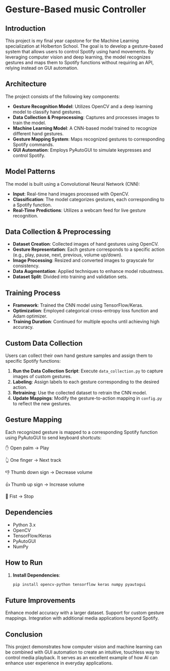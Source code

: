 # Gesture-Based music Controller

## Introduction

This project is my final year capstone for the Machine Learning specialization at Holberton School. The goal is to develop a gesture-based system that allows users to control Spotify using hand movements. By leveraging computer vision and deep learning, the model recognizes gestures and maps them to Spotify functions without requiring an API, relying instead on GUI automation.

## Architecture

The project consists of the following key components:

- **Gesture Recognition Model**: Utilizes OpenCV and a deep learning model to classify hand gestures.
- **Data Collection & Preprocessing**: Captures and processes images to train the model.
- **Machine Learning Model**: A CNN-based model trained to recognize different hand gestures.
- **Gesture Mapping System**: Maps recognized gestures to corresponding Spotify commands.
- **GUI Automation**: Employs PyAutoGUI to simulate keypresses and control Spotify.

## Model Patterns

The model is built using a Convolutional Neural Network (CNN):

- **Input**: Real-time hand images processed with OpenCV.
- **Classification**: The model categorizes gestures, each corresponding to a Spotify function.
- **Real-Time Predictions**: Utilizes a webcam feed for live gesture recognition.

## Data Collection & Preprocessing

- **Dataset Creation**: Collected images of hand gestures using OpenCV.
- **Gesture Representation**: Each gesture corresponds to a specific action (e.g., play, pause, next, previous, volume up/down).
- **Image Processing**: Resized and converted images to grayscale for consistency.
- **Data Augmentation**: Applied techniques to enhance model robustness.
- **Dataset Split**: Divided into training and validation sets.

## Training Process

- **Framework**: Trained the CNN model using TensorFlow/Keras.
- **Optimization**: Employed categorical cross-entropy loss function and Adam optimizer.
- **Training Duration**: Continued for multiple epochs until achieving high accuracy.

## Custom Data Collection

Users can collect their own hand gesture samples and assign them to specific Spotify functions:

1. **Run the Data Collection Script**: Execute `data_collection.py` to capture images of custom gestures.
2. **Labeling**: Assign labels to each gesture corresponding to the desired action.
3. **Retraining**: Use the collected dataset to retrain the CNN model.
4. **Update Mappings**: Modify the gesture-to-action mapping in `config.py` to reflect the new gestures.

## Gesture Mapping

Each recognized gesture is mapped to a corresponding Spotify function using PyAutoGUI to send keyboard shortcuts:

✋ Open palm → Play

👆 One finger → Next track

👎 Thumb down sign → Decrease volume

👍 Thumb up sign → Increase volume

👊 Fist → Stop

## Dependencies

- Python 3.x
- OpenCV
- TensorFlow/Keras
- PyAutoGUI
- NumPy

## How to Run

1. **Install Dependencies**:

   ```bash
   pip install opencv-python tensorflow keras numpy pyautogui
## Future Improvements
Enhance model accuracy with a larger dataset.
Support for custom gesture mappings.
Integration with additional media applications beyond Spotify.


## Conclusion
This project demonstrates how computer vision and machine learning can be combined with GUI automation to create an intuitive, touchless way to control media playback. It serves as an excellent example of how AI can enhance user experience in everyday applications.
